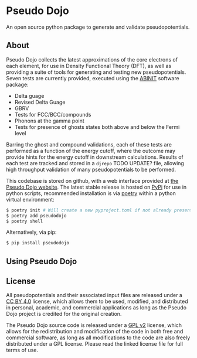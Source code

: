# Pseudo Dojo

An open source python package to generate and validate pseudopotentials.

## About

Pseudo Dojo collects the latest approximations of the core electrons of each element, for use in Density Functional Theory (DFT), as well as providing a suite of tools for generating and testing new pseudopotentials. Seven tests are currently provided, executed using the [ABINIT](https://www.abinit.org/) software package:

- Delta guage
- Revised Delta Guage
- GBRV
- Tests for FCC/BCC/compounds
- Phonons at the gamma point
- Tests for presence of ghosts states both above and below the Fermi level

Barring the ghost and compound validations, each of these tests are performed as a function of the energy cutoff, where the outcome may provide hints for the energy cutoff in downstream calculations. Results of each test are tracked and stored in a `djrepo` TODO UPDATE? file, allowing high throughput validation of many pseudopotentials to be performed. 

This codebase is stored on github, with a web interface provided at [the Pseudo Dojo website](http://www.pseudo-dojo.org/). The latest stable release is hosted on [PyPi](https://pypi.org/project/pseudodojo/) for use in python scripts, recommended installation is via [poetry](https://python-poetry.org/) within a python virtual environment:

```bash
$ poetry init # Will create a new pyproject.toml if not already present
$ poetry add pseudodojo
$ poetry shell
```

Alternatively, via pip:

```bash
$ pip install pseudodojo
```

## Using Pseudo Dojo


## License

All pseudopotentials and their associated input files are released under a [CC BY 4.0](https://creativecommons.org/licenses/by/4.0/legalcode) license, which allows them to be used, modified, and distributed in personal, academic, and commercial applications as long as the Pseudo Dojo project is credited for the original creation.

The Pseudo Dojo source code is released under a [GPL v2](https://www.gnu.org/licenses/old-licenses/gpl-2.0.en.html) license, which allows for the redistribution and modification of the code in both free and commercial software, as long as all modifications to the code are also freely distributed under a GPL license. Please read the linked license file for full terms of use.